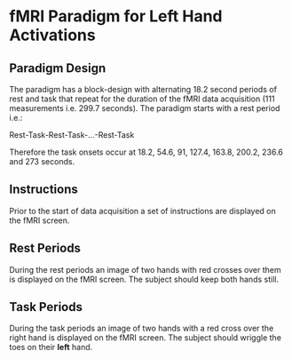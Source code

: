 # fMRI Paradigm for Left Hand Activations

## Paradigm Design
The paradigm has a block-design with alternating 18.2 second periods of rest and task that repeat for the duration of the fMRI data acquisition (111 measurements i.e. 299.7 seconds). The paradigm starts with a rest period i.e.:

Rest-Task-Rest-Task-...-Rest-Task

Therefore the task onsets occur at 18.2, 54.6, 91, 127.4, 163.8, 200.2, 236.6 and 273 seconds.

## Instructions
Prior to the start of data acquisition a set of instructions are displayed on the fMRI screen.

## Rest Periods
During the rest periods an image of two hands with red crosses over them is displayed on the fMRI screen. The subject should keep both hands still.

## Task Periods
During the task periods an image of two hands with a red cross over the right hand is displayed on the fMRI screen. The subject should wriggle the toes on their **left** hand.